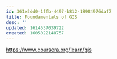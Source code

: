 ```yaml
---
id: 361e2dd0-1ffb-4497-b812-18984976daf7
title: Foundamentals of GIS 
desc: ''
updated: 1614537039722
created: 1605022148757
---
```


https://www.coursera.org/learn/gis 

